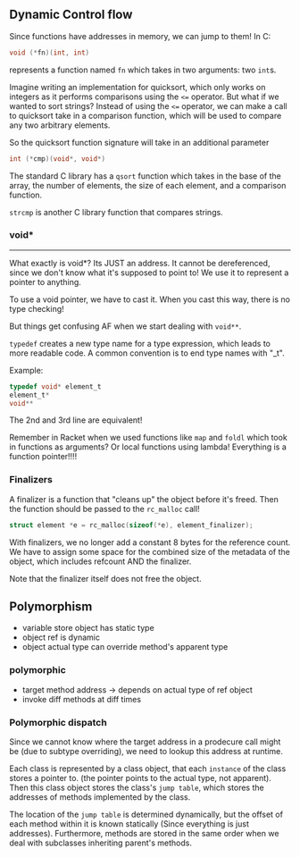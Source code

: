## Dynamic Control flow

Since functions have addresses in memory, we can jump to them! In C:

```c
void (*fn)(int, int)
```

represents a function named `fn` which takes in two arguments: two `int`s.

Imagine writing an implementation for quicksort, which only works on integers as it performs comparisons using the `<=` operator. But what if we wanted to sort strings? Instead of using the `<=` operator, we can make a call to quicksort take in a comparison function, which will be used to compare any two arbitrary elements.

So the quicksort function signature will take in an additional parameter 
```c
int (*cmp)(void*, void*)
```

The standard C library has a `qsort` function which takes in the base of the array, the number of elements, the size of each element, and a comparison function.

`strcmp` is another C library function that compares strings.

### void*

---

What exactly is void*? Its JUST an address. It cannot be dereferenced, since we don't know what it's supposed to point to! We use it to represent a pointer to anything.

To use a void pointer, we have to cast it. When you cast this way, there is no type checking! 

But things get confusing AF when we start dealing with `void**`.

`typedef` creates a new type name for a type expression, which leads to more readable code. A common convention is to end type names with "_t".

Example:

```c
typedef void* element_t
element_t*
void**
```
The 2nd and 3rd line are equivalent!

Remember in Racket when we used functions like `map` and `foldl` which took in functions as arguments? Or local functions using lambda! Everything is a function pointer!!!!


### Finalizers

A finalizer is a function that "cleans up" the object before it's freed. Then the function should be passed to the `rc_malloc` call!

```c
struct element *e = rc_malloc(sizeof(*e), element_finalizer);
```

With finalizers, we no longer add a constant 8 bytes for the reference count. We have to assign some space for the combined size of the metadata of the object, which includes refcount AND the finalizer.

Note that the finalizer itself does not free the object.


## Polymorphism

* variable store object has static type
* object ref is dynamic
* object actual type can override method's apparent type
### polymorphic
* target method address -> depends on actual type of ref object
* invoke diff methods at diff times



### Polymorphic dispatch

Since we cannot know where the target address in a prodecure call might be (due to subtype overriding), we need to lookup this address at runtime.

Each class is represented by a class object, that each `instance` of the class stores a pointer to. (the pointer points to the actual type, not apparent). Then this class object stores the class's `jump table`, which stores the addresses of methods implemented by the class. 

The location of the `jump table` is determined dynamically, but the offset of each method within it is known statically (Since everything is just addresses). Furthermore, methods are stored in the same order when we deal with subclasses inheriting parent's methods.


